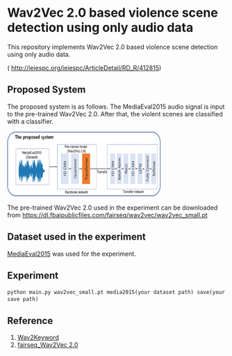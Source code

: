 # Wav2Vec 2.0 based violence scene detection using only audio data

This repository implements Wav2Vec 2.0 based violence scene detection using only audio data.

( http://ieiespc.org/ieiespc/ArticleDetail/RD_R/412815)



## Proposed System

The proposed system is as follows.
The MediaEval2015 audio signal is input to the pre-trained Wav2Vec 2.0. After that, the violent scenes are classified with a classifier.

<img src="/images/model.png" width="70%" height="150">

The pre-trained Wav2Vec 2.0 used in the experiment can be downloaded from https://dl.fbaipublicfiles.com/fairseq/wav2vec/wav2vec_small.pt



## Dataset used in the experiment

[MediaEval2015](https://liris-accede.ec-lyon.fr/) was used for the experiment. 



## Experiment

```
python main.py wav2vec_small.pt media2015(your dataset path) save(your save path)
```



## Reference

1. [Wav2Keyword](https://github.com/qute012/Wav2Keyword)
2. [fairseq_Wav2Vec 2.0](https://github.com/pytorch/fairseq/blob/main/examples/wav2vec/README.md)

